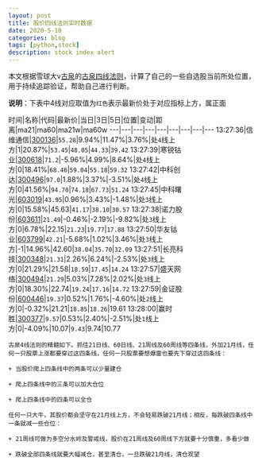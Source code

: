 ```yaml
---
layout: post
title: 股价四线法则实时数据
date: 2020-5-10
categories: blog
tags: [python,stock]
description: stock index alert
---
```



本文根据雪球大v[古泉](https://xueqiu.com/u/7148646888)的[古泉四线法则](https://xueqiu.com/7148646888/130498192)，计算了自己的一些自选股当前所处位置，用于持续追踪验证，帮助自己进行判断。

**说明**：下表中4线对应取值为`红色`表示最新价处于对应指标上方，属正面

时间|名称|代码|最新价|当日|3日|5日|位置|变动|距离|ma21|ma60|ma21w|ma60w
---|---|---|---|---|---|---|---|---
13:27:36|信维通信|[300136](https://xueqiu.com/S/SZ300136)|`55.28`|9.94%|11.47%|3.76%|处`4`线上方|1|20.87%|`53.45`|`48.05`|`44.33`|`39.42`
13:27:39|寒锐钴业|[300618](https://xueqiu.com/S/SZ300618)|`71.2`|-5.96%|4.99%|8.64%|处`4`线上方|0|18.41%|`68.46`|`59.04`|`55.18`|`59.32`
13:27:42|中科创达|[300496](https://xueqiu.com/S/SZ300496)|`97.0`|1.88%|3.37%|-3.51%|处`4`线上方|0|41.56%|`94.70`|`74.18`|`67.73`|`51.24`
13:27:45|中科曙光|[603019](https://xueqiu.com/S/SH603019)|`43.95`|0.96%|3.43%|-1.48%|处`3`线上方|0|15.58%|45.63|`41.17`|`38.10`|`30.57`
13:27:38|诺力股份|[603611](https://xueqiu.com/S/SH603611)|`21.49`|-0.46%|-2.19%|-9.82%|处`3`线上方|0|6.78%|22.15|`21.23`|`19.77`|`17.88`
13:27:50|华友钴业|[603799](https://xueqiu.com/S/SH603799)|`42.21`|-5.68%|1.02%|3.46%|处`3`线上方|-1|14.96%|42.60|`38.04`|`35.70`|`32.09`
13:27:51|长亮科技|[300348](https://xueqiu.com/S/SZ300348)|`21.31`|2.26%|6.24%|-2.53%|处`3`线上方|0|21.29%|21.58|`18.59`|`17.45`|`14.24`
13:27:57|盛天网络|[300494](https://xueqiu.com/S/SZ300494)|`21.29`|5.03%|7.28%|2.02%|处`3`线上方|0|18.30%|22.74|`19.24`|`17.16`|`14.72`
13:27:59|金证股份|[600446](https://xueqiu.com/S/SH600446)|`19.37`|0.52%|1.76%|-4.60%|处`2`线上方|0|-0.32%|21.21|`18.85`|`18.26`|19.61
13:28:00|赢时胜|[300377](https://xueqiu.com/S/SZ300377)|`9.57`|0.53%|2.40%|-2.51%|处`1`线上方|0|-4.09%|10.07|`9.43`|9.74|10.77

```
古泉4线法则的精髓如下。抓住21日线、60日线、21周线及60周线等四条线，外加21月线，任何一只股票上涨都要穿过这四条线，任何一只股票要想爆雷也要先下穿过这四条线：

+ 当股价爬上四条线中的两条可以少量建仓

+ 爬上四条线中的三条可以加大仓位

+ 爬上四条线中的四条可以全仓

任何一只大牛，其股价都会坚守在21月线上方，不会轻易跌破21月线；相反，每跌破四条线中一条就减一些仓位：

+ 21周线可做为多空分水岭及警戒线，股价在21周线及60周线下方就要十分慎重，多看少做

+ 跌破全部四条线就要大幅减仓，甚至清仓，一旦跌破21月线，清仓观望
```